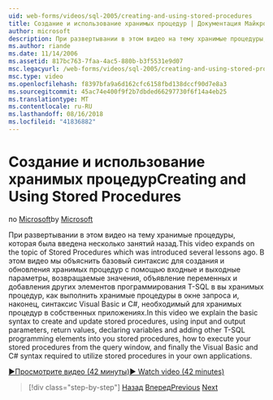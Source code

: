 ```yaml
---
uid: web-forms/videos/sql-2005/creating-and-using-stored-procedures
title: Создание и использование хранимых процедур | Документация Майкрософт
author: microsoft
description: При развертывании в этом видео на тему хранимые процедуры, которая была введена несколько занятий назад. В этом видео мы расскажем, базовый синтаксис для создания и обновления...
ms.author: riande
ms.date: 11/14/2006
ms.assetid: 817bc763-7faa-4ac5-880b-b3f5531e9d07
msc.legacyurl: /web-forms/videos/sql-2005/creating-and-using-stored-procedures
msc.type: video
ms.openlocfilehash: f8397bfa9a6d162cfc6158fbd138dccf90d7e8a3
ms.sourcegitcommit: 45ac74e400f9f2b7dbded66297730f6f14a4eb25
ms.translationtype: MT
ms.contentlocale: ru-RU
ms.lasthandoff: 08/16/2018
ms.locfileid: "41836882"
---
```

<a name="creating-and-using-stored-procedures"></a><span data-ttu-id="be8aa-104">Создание и использование хранимых процедур</span><span class="sxs-lookup"><span data-stu-id="be8aa-104">Creating and Using Stored Procedures</span></span>
====================
<span data-ttu-id="be8aa-105">по [Microsoft](https://github.com/microsoft)</span><span class="sxs-lookup"><span data-stu-id="be8aa-105">by [Microsoft](https://github.com/microsoft)</span></span>

<span data-ttu-id="be8aa-106">При развертывании в этом видео на тему хранимые процедуры, которая была введена несколько занятий назад.</span><span class="sxs-lookup"><span data-stu-id="be8aa-106">This video expands on the topic of Stored Procedures which was introduced several lessons ago.</span></span> <span data-ttu-id="be8aa-107">В этом видео мы объяснить базовый синтаксис для создания и обновления хранимых процедур с помощью входные и выходные параметры, возвращаемые значения, объявление переменных и добавления других элементов программирования T-SQL в вы хранимых процедур, как выполнить хранимые процедуры в окне запроса и, наконец, синтаксис Visual Basic и C#, необходимый для хранимых процедур в собственных приложениях.</span><span class="sxs-lookup"><span data-stu-id="be8aa-107">In this video we explain the basic syntax to create and update stored procedures, using input and output parameters, return values, declaring variables and adding other T-SQL programming elements into you stored procedures, how to execute your stored procedures from the query window, and finally the Visual Basic and C# syntax required to utilize stored procedures in your own applications.</span></span>

[<span data-ttu-id="be8aa-108">&#9654;Просмотрите видео (42 минуты)</span><span class="sxs-lookup"><span data-stu-id="be8aa-108">&#9654; Watch video (42 minutes)</span></span>](https://channel9.msdn.com/Blogs/ASP-NET-Site-Videos/creating-and-using-stored-procedures)

> [!div class="step-by-step"]
> <span data-ttu-id="be8aa-109">[Назад](building-and-customizing-reports-in-business-intelligence-development-studio.md)
> [Вперед](enabling-full-text-search-in-your-text-data.md)</span><span class="sxs-lookup"><span data-stu-id="be8aa-109">[Previous](building-and-customizing-reports-in-business-intelligence-development-studio.md)
[Next](enabling-full-text-search-in-your-text-data.md)</span></span>
